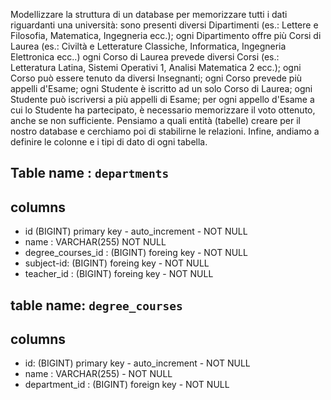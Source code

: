 

Modellizzare la struttura di un database per memorizzare tutti i dati riguardanti una università:
sono presenti diversi Dipartimenti (es.: Lettere e Filosofia, Matematica, Ingegneria ecc.);
ogni Dipartimento offre più Corsi di Laurea (es.: Civiltà e Letterature Classiche, Informatica, Ingegneria Elettronica ecc..)
ogni Corso di Laurea prevede diversi Corsi (es.: Letteratura Latina, Sistemi Operativi 1, Analisi Matematica 2 ecc.);
ogni Corso può essere tenuto da diversi Insegnanti;
ogni Corso prevede più appelli d'Esame;
ogni Studente è iscritto ad un solo Corso di Laurea;
ogni Studente può iscriversi a più appelli di Esame;
per ogni appello d'Esame a cui lo Studente ha partecipato, è necessario memorizzare il voto ottenuto, anche se non sufficiente. Pensiamo a quali entità (tabelle) creare per il nostro database e cerchiamo poi di stabilirne le relazioni. Infine, andiamo a definire le colonne e i tipi di dato di ogni tabella.




## Table name : `departments`

## columns ## 

- id (BIGINT) primary key - auto_increment - NOT NULL 
- name : VARCHAR(255) NOT NULL 
- degree_courses_id : (BIGINT) foreing key - NOT NULL 
- subject-id: (BIGINT) foreing key - NOT NULL 
- teacher_id : (BIGINT) foreing key - NOT NULL


## table name: `degree_courses`

## columns ##
- id: (BIGINT) primary key - auto_increment - NOT NULL
- name : VARCHAR(255) - NOT NULL
- department_id : (BIGINT) foreign key - NOT NULL









